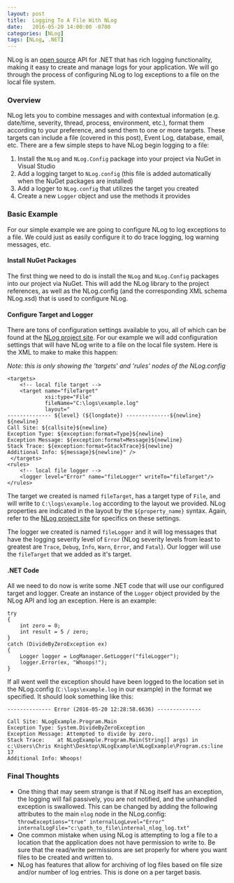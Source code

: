 ```yaml
---
layout: post
title:  Logging To A File With NLog
date:   2016-05-20 14:00:00 -0700
categories: [NLog]
tags: [NLog, .NET]
---
```


NLog is an [open source](https://github.com/NLog/NLog) API for .NET that has rich logging functionality, making it easy to create and manage logs for your application. We will go through the process of configuring NLog to log exceptions to a file on the local file system.

### Overview

NLog lets you to combine messages and with contextual information (e.g. date/time, severity, thread, process, environment, etc.), format them according to your preference, and send them to one or more targets. These targets can include a file (covered in this post), Event Log, database, email, etc. There are a few simple steps to have NLog begin logging to a file:

1. Install the `NLog` and `NLog.Config` package into your project via NuGet in Visual Studio
2. Add a logging target to `NLog.config` (this file is added automatically when the NuGet packages are installed)
3. Add a logger to `NLog.config` that utilizes the target you created
4. Create a new `Logger` object and use the methods it provides

### Basic Example

For our simple example we are going to configure NLog to log exceptions to a file. We could just as easily configure it to do trace logging, log warning messages, etc.

#### Install NuGet Packages

The first thing we need to do is install the `NLog` and `NLog.Config` packages into our project via NuGet. This will add the NLog library to the project references, as well as the NLog.config (and the corresponding XML schema NLog.xsd) that is used to configure NLog. 

#### Configure Target and Logger

There are tons of configuration settings available to you, all of which can be found at the [NLog project site](http://nlog-project.org/). For our example we will add configuration settings that will have NLog write to a file on the local file system. Here is the XML to make to make this happen:

_Note: this is only showing the 'targets' and 'rules' nodes of the NLog.config_

```
<targets>
	<!-- local file target -->
	<target name="fileTarget"
            xsi:type="File"
            fileName="C:\logs\example.log"
            layout="
-------------- ${level} (${longdate}) --------------${newline}
${newline}
Call Site: ${callsite}${newline}
Exception Type: ${exception:format=Type}${newline}
Exception Message: ${exception:format=Message}${newline}
Stack Trace: ${exception:format=StackTrace}${newline}
Additional Info: ${message}${newline}" />
 </targets>
<rules>
	<!-- local file logger -->
	<logger level="Error" name="fileLogger" writeTo="fileTarget"/>
</rules>
```

The target we created is named `fileTarget`, has a target type of `File`, and will write to `C:\logs\example.log` according to the layout we provided. NLog properties are indicated in the layout by the `${property_name}` syntax. Again, refer to the [NLog project site]((http://nlog-project.org/)) for specifics on these settings.

The logger we created is named `fileLogger` and it will log messages that have the logging severity level of `Error` (NLog severity levels from least to greatest are `Trace`, `Debug`, `Info`, `Warn`, `Error`, and `Fatal`). Our logger will use the `fileTarget` that we added as it's target.

#### .NET Code

All we need to do now is write some .NET code that will use our configured target and logger. Create an instance of the `Logger` object provided by the NLog API and log an exception. Here is an example:

```
try
{
    int zero = 0;
    int result = 5 / zero;
}
catch (DivideByZeroException ex)
{
    Logger logger = LogManager.GetLogger("fileLogger");
    logger.Error(ex, "Whoops!");
}
```

If all went well the exception should have been logged to the location set in the NLog.config (`C:\logs\example.log` in our example) in the format we specified. It should look something like this:

```
-------------- Error (2016-05-20 12:28:58.6636) --------------

Call Site: NLogExample.Program.Main
Exception Type: System.DivideByZeroException
Exception Message: Attempted to divide by zero.
Stack Trace:    at NLogExample.Program.Main(String[] args) in c:\Users\Chris Knight\Desktop\NLogExample\NLogExample\Program.cs:line 17
Additional Info: Whoops!
```

### Final Thoughts

* One thing that may seem strange is that if NLog itself has an exception, the logging will fail passively, you are not notified, and the unhandled exception is swallowed. This can be changed by adding the following attributes to the main `nlog` node in the NLog.config: `throwExceptions="true" internalLogLevel="Error" internalLogFile="c:\path_to_file\internal_nlog_log.txt"`
* One common mistake when using NLog is attempting to log a file to a location that the application does not have permission to write to. Be sure that the read/write permissions are set properly for where you want files to be created and written to.
* NLog has features that allow for archiving of log files based on file size and/or number of log entries. This is done on a per target basis.